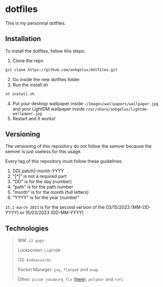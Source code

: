 # dotfiles

This is my personnal dotfiles.

## Installation

To install the dotfiles, follow this steps:

1. Clone the repo
```bash
git clone https://github.com/anhgelus/dotfiles.git
```
2. Go inside the new dotfiles folder
3. Run the install.sh
```bash
sh install.sh
```
4. Put your desktop wallpaper inside `~/Images/wallpapers/wallpaper.jpg` and your LightDM wallpaper inside `/usr/share/anhgelus/lightdm-wallpaper.jpg`
5. Restart and it works!


## Versioning

The versioning of this repository do not follow the semver because the semver is just useless for this usage.

Every tag of this repository must follow these guidelines:
1. DD[.patch]-month-YYYY
2. "[\*]" is not a required part
3. "DD" is for the day (number)
4. "path" is for the path number
5. "month" is for the month (full letters)
6. "YYYY" is for the year (number"

`15.1-march-2023` is for the second version of the 03/15/2023 (MM-DD-YYYY) or 15/03/2023 (DD-MM-YYYY)


## Technologies


> WM: `i3 gaps`
>
> Lockscreen: `LightDM`
>
> OS: `EndeavourOs`
>
> Packet Manager: `yay`, `flatpak` and `snap`
>
> Other: `picom jonaburg_fix` ([here](https://github.com/Arian8j2/picom-jonaburg-fix)), `polybar` and `rofi`
